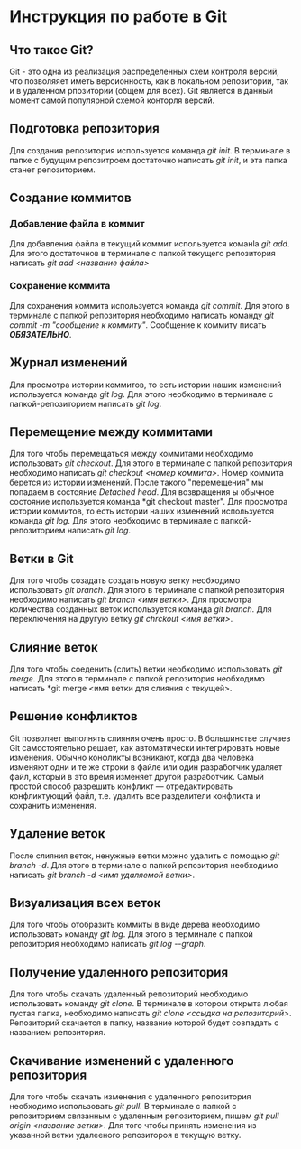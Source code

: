 # Инструкция по работе в Git

## Что такое Git?
Git - это одна из реализация распределенных схем контроля версий, что позволяяет иметь версионность, как в локальном репозитории, так и в удаленном рпозитории (общем для всех). Git  является в данный момент самой популярной схемой конторля версий.

## Подготовка репозитория
Для создания репозитория используется команда *git init*. В терминале в папке с будущим репозитроем достаточно написать *git init*, и эта папка станет репозиторием.

## Создание коммитов
### Добавление файла в коммит
Для добавления файла в текущий коммит используется команlа *git add*. Для этого достаточнов в терминале с папкой текущего репозитория написать *git add <название файла>*

### Сохранение коммита
Для сохранения коммита используется команда *git commit*. Для этого в терминале с папкой репозитория необходимо написать команду *git commit -m "сообщение к коммиту"*. Сообщение к коммиту писать ***ОБЯЗАТЕЛЬНО***.

## Журнал изменений

Для просмотра истории коммитов, то есть истории наших  изменений используется команда *git log*. Для этого необходимо в терминале с папкой-репозиторием написать *git log*.

## Перемещение между коммитами
Для того чтобы перемещаться между коммитами необходимо использовать *git checkout*. Для этого в терминале с папкой репозитория необходимо написать *git checkout <номер коммита>*. Номер коммита берется из истории изменений. После такого "перемещения" мы попадаем в состояние *Detached head*. Для возвращения ы обычное состояние используется команда *git checkout master".
Для просмотра истории коммитов, то есть истории наших  изменений используется команда *git log*. Для этого необходимо в терминале с папкой-репозиторием написать *git log*. 

## Ветки в Git
Для того чтобы созадать создать новую ветку необходимо использовать *git branch*. Для этого в терминале с папкой репозитория необходимо написать *git branch <имя ветки>*. Для просмотра количества созданных веток используется команда *git branch*. Для переключения на другую ветку *git chrckout <имя ветки>*.

## Слияние веток
Для того чтобы соеденить (слить) ветки необходимо использовать *git merge*. Для этого в терминале с папкой репозитория необходимо написать *git merge <имя ветки для слияния с текущей>.

## Решение конфликтов
Git позволяет выполнять слияния очень просто. В большинстве случаев Git самостоятельно решает, как автоматически интегрировать новые изменения. Обычно конфликты возникают, когда два человека изменяют одни и те же строки в файле или один разработчик удаляет файл, который в это время изменяет другой разработчик. Самый простой способ разрешить конфликт — отредактировать конфликтующий файл, т.е. удалить все разделители конфликта и сохранить изменения.

## Удаление веток
После слияния веток, ненужные ветки можно удалить с помощью *git branch -d*. Для этого в терминале с папкой репозитория необходимо написать *git branch -d <имя  удаляемой ветки>*.

## Визуализация всех веток
Для того чтобы отобразить коммиты в виде дерева необходимо использовать команду *git log*. Для этого в терминале с папкой репозитория необходимо написать *git log --graph*.

## Получение удаленного репозитория
Для того чтобы скачать удаленный репозиторий необходимо использовать команду *git clone*. В терминале в котором открыта любая пустая папка, необходимо написать *git clone <ссыдка на репозиторий>*. Репозиторий скачается в папку, название которой будет совпадать с названием репозитория.

## Скачивание изменений с удаленного репозитория
Для того чтобы скачать изменения с удаленного репозитория необходимо использовать *git pull*. В терминале с папкой с репозиторием связанным с удаленным репозиторием, пишем *git pull origin <название ветки>*. Для того чтобы принять изменения из указанной ветки удалееного репозитороя в текущую ветку.
